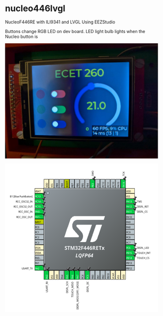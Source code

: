 # nucleo446lvgl
NucleoF446RE with ILI9341 and LVGL
Using EEZStudio

Buttons change RGB LED on dev board.
LED light bulb lights when the Nucleo button is

![tft](docs/pics/tftDemo.jpg)

![pinout](docs/pics/pinout.png)